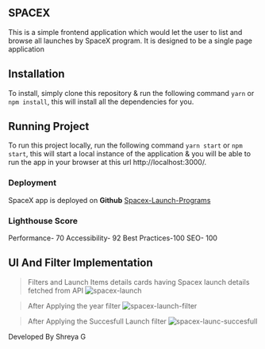## SPACEX
This is a simple frontend application which would let the user to list and browse all launches by SpaceX program.
 It is designed to be a single page application

## Installation
To install, simply clone this repository & run the following command  `yarn` or `npm install`, this will install all the dependencies for you.

## Running Project
To run this project locally, run the following command  `yarn start` or `npm start`, this will start a local instance of the application & you will be able to run the app in your browser at this url http://localhost:3000/.

### Deployment

SpaceX app is deployed on **Github** [Spacex-Launch-Programs](https://shreya0917.github.io/SpaceX-program-launch/)

### Lighthouse Score
Performance- 70
Accessibility- 92
Best Practices-100
SEO- 100

## UI And Filter Implementation

>Filters and Launch Items details cards having Spacex launch details fetched from API
![spacex-launch](https://user-images.githubusercontent.com/43196919/105287072-7a23d200-5bdd-11eb-88b1-def69ec03a36.PNG)

>After Applying the year filter 
![spacex-launch-filter](https://user-images.githubusercontent.com/43196919/105288225-d4bd2e00-5bdd-11eb-8e31-f62e5439d321.PNG)

>After Applying the Succesfull Launch filter
![spacex-launc-succesfull](https://user-images.githubusercontent.com/43196919/105289366-1ea61400-5bde-11eb-9c8d-0a5fe5b576df.PNG)
 



Developed By Shreya G
